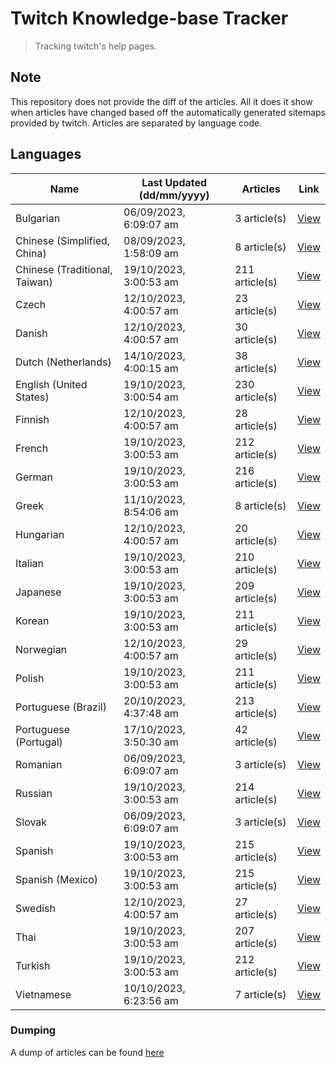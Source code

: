 # Twitch Knowledge-base Tracker
> Tracking twitch's help pages. 

## Note
This repository does not provide the diff of the articles. All it does it show when articles have changed based
off the automatically generated sitemaps provided by twitch. Articles are separated by language code.

## Languages

| Name                          | Last Updated (dd/mm/yyyy) | Articles       | Link                   |
|-------------------------------|---------------------------|----------------|------------------------|
| Bulgarian                     | 06/09/2023, 6:09:07 am    | 3 article(s)   | [View](docs/bg.md)     |
| Chinese (Simplified, China)   | 08/09/2023, 1:58:09 am    | 8 article(s)   | [View](docs/zh_CN.md)  |
| Chinese (Traditional, Taiwan) | 19/10/2023, 3:00:53 am    | 211 article(s) | [View](docs/zh_TW.md)  |
| Czech                         | 12/10/2023, 4:00:57 am    | 23 article(s)  | [View](docs/cs.md)     |
| Danish                        | 12/10/2023, 4:00:57 am    | 30 article(s)  | [View](docs/da.md)     |
| Dutch (Netherlands)           | 14/10/2023, 4:00:15 am    | 38 article(s)  | [View](docs/nl_NL.md)  |
| English (United States)       | 19/10/2023, 3:00:54 am    | 230 article(s) | [View](docs/en_US.md)  |
| Finnish                       | 12/10/2023, 4:00:57 am    | 28 article(s)  | [View](docs/fi.md)     |
| French                        | 19/10/2023, 3:00:53 am    | 212 article(s) | [View](docs/fr.md)     |
| German                        | 19/10/2023, 3:00:53 am    | 216 article(s) | [View](docs/de.md)     |
| Greek                         | 11/10/2023, 8:54:06 am    | 8 article(s)   | [View](docs/el.md)     |
| Hungarian                     | 12/10/2023, 4:00:57 am    | 20 article(s)  | [View](docs/hu.md)     |
| Italian                       | 19/10/2023, 3:00:53 am    | 210 article(s) | [View](docs/it.md)     |
| Japanese                      | 19/10/2023, 3:00:53 am    | 209 article(s) | [View](docs/ja.md)     |
| Korean                        | 19/10/2023, 3:00:53 am    | 211 article(s) | [View](docs/ko.md)     |
| Norwegian                     | 12/10/2023, 4:00:57 am    | 29 article(s)  | [View](docs/no.md)     |
| Polish                        | 19/10/2023, 3:00:53 am    | 211 article(s) | [View](docs/pl.md)     |
| Portuguese (Brazil)           | 20/10/2023, 4:37:48 am    | 213 article(s) | [View](docs/pt_BR.md)  |
| Portuguese (Portugal)         | 17/10/2023, 3:50:30 am    | 42 article(s)  | [View](docs/pt_PT.md)  |
| Romanian                      | 06/09/2023, 6:09:07 am    | 3 article(s)   | [View](docs/ro.md)     |
| Russian                       | 19/10/2023, 3:00:53 am    | 214 article(s) | [View](docs/ru.md)     |
| Slovak                        | 06/09/2023, 6:09:07 am    | 3 article(s)   | [View](docs/sk.md)     |
| Spanish                       | 19/10/2023, 3:00:53 am    | 215 article(s) | [View](docs/es.md)     |
| Spanish (Mexico)              | 19/10/2023, 3:00:53 am    | 215 article(s) | [View](docs/es_MX.md)  |
| Swedish                       | 12/10/2023, 4:00:57 am    | 27 article(s)  | [View](docs/sv.md)     |
| Thai                          | 19/10/2023, 3:00:53 am    | 207 article(s) | [View](docs/th.md)     |
| Turkish                       | 19/10/2023, 3:00:53 am    | 212 article(s) | [View](docs/tr.md)     |
| Vietnamese                    | 10/10/2023, 6:23:56 am    | 7 article(s)   | [View](docs/vi.md)     |

### Dumping
A dump of articles can be found [here](docs/RAW.md)